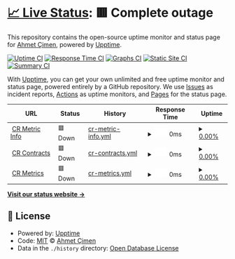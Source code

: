 # [📈 Live Status](https://ahmetcimen.github.io/CRAPI_Upptime): <!--live status--> **🟥 Complete outage**

This repository contains the open-source uptime monitor and status page for [Ahmet Çimen](https://ahmetcimen.github.io/CRAPI_Upptime), powered by [Upptime](https://github.com/upptime/upptime).

[![Uptime CI](https://github.com/ahmetcimen/CRAPI_Upptime/workflows/Uptime%20CI/badge.svg)](https://github.com/ahmetcimen/CRAPI_Upptime/actions?query=workflow%3A%22Uptime+CI%22)
[![Response Time CI](https://github.com/ahmetcimen/CRAPI_Upptime/workflows/Response%20Time%20CI/badge.svg)](https://github.com/ahmetcimen/CRAPI_Upptime/actions?query=workflow%3A%22Response+Time+CI%22)
[![Graphs CI](https://github.com/ahmetcimen/CRAPI_Upptime/workflows/Graphs%20CI/badge.svg)](https://github.com/ahmetcimen/CRAPI_Upptime/actions?query=workflow%3A%22Graphs+CI%22)
[![Static Site CI](https://github.com/ahmetcimen/CRAPI_Upptime/workflows/Static%20Site%20CI/badge.svg)](https://github.com/ahmetcimen/CRAPI_Upptime/actions?query=workflow%3A%22Static+Site+CI%22)
[![Summary CI](https://github.com/ahmetcimen/CRAPI_Upptime/workflows/Summary%20CI/badge.svg)](https://github.com/ahmetcimen/CRAPI_Upptime/actions?query=workflow%3A%22Summary+CI%22)

With [Upptime](https://upptime.js.org), you can get your own unlimited and free uptime monitor and status page, powered entirely by a GitHub repository. We use [Issues](https://github.com/ahmetcimen/CRAPI_Upptime/issues) as incident reports, [Actions](https://github.com/ahmetcimen/CRAPI_Upptime/actions) as uptime monitors, and [Pages](https://ahmetcimen.github.io/CRAPI_Upptime) for the status page.

<!--start: status pages-->
<!-- This summary is generated by Upptime (https://github.com/upptime/upptime) -->
<!-- Do not edit this manually, your changes will be overwritten -->
<!-- prettier-ignore -->
| URL | Status | History | Response Time | Uptime |
| --- | ------ | ------- | ------------- | ------ |
| <img alt="" src="https://icons.duckduckgo.com/ip3/3000.ico" height="13"> [CR Metric Info](34.125.236.8:3000/api/metricInfo) | 🟥 Down | [cr-metric-info.yml](https://github.com/ahmetcimen/CRAPI_Upptime/commits/HEAD/history/cr-metric-info.yml) | <details><summary><img alt="Response time graph" src="./graphs/cr-metric-info/response-time-week.png" height="20"> 0ms</summary><br><a href="https://ahmetcimen.github.io/CRAPI_Upptime/history/cr-metric-info"><img alt="Response time 10213" src="https://img.shields.io/endpoint?url=https%3A%2F%2Fraw.githubusercontent.com%2Fahmetcimen%2FCRAPI_Upptime%2FHEAD%2Fapi%2Fcr-metric-info%2Fresponse-time.json"></a><br><a href="https://ahmetcimen.github.io/CRAPI_Upptime/history/cr-metric-info"><img alt="24-hour response time 0" src="https://img.shields.io/endpoint?url=https%3A%2F%2Fraw.githubusercontent.com%2Fahmetcimen%2FCRAPI_Upptime%2FHEAD%2Fapi%2Fcr-metric-info%2Fresponse-time-day.json"></a><br><a href="https://ahmetcimen.github.io/CRAPI_Upptime/history/cr-metric-info"><img alt="7-day response time 0" src="https://img.shields.io/endpoint?url=https%3A%2F%2Fraw.githubusercontent.com%2Fahmetcimen%2FCRAPI_Upptime%2FHEAD%2Fapi%2Fcr-metric-info%2Fresponse-time-week.json"></a><br><a href="https://ahmetcimen.github.io/CRAPI_Upptime/history/cr-metric-info"><img alt="30-day response time 0" src="https://img.shields.io/endpoint?url=https%3A%2F%2Fraw.githubusercontent.com%2Fahmetcimen%2FCRAPI_Upptime%2FHEAD%2Fapi%2Fcr-metric-info%2Fresponse-time-month.json"></a><br><a href="https://ahmetcimen.github.io/CRAPI_Upptime/history/cr-metric-info"><img alt="1-year response time 10213" src="https://img.shields.io/endpoint?url=https%3A%2F%2Fraw.githubusercontent.com%2Fahmetcimen%2FCRAPI_Upptime%2FHEAD%2Fapi%2Fcr-metric-info%2Fresponse-time-year.json"></a></details> | <details><summary><a href="https://ahmetcimen.github.io/CRAPI_Upptime/history/cr-metric-info">0.00%</a></summary><a href="https://ahmetcimen.github.io/CRAPI_Upptime/history/cr-metric-info"><img alt="All-time uptime 6.47%" src="https://img.shields.io/endpoint?url=https%3A%2F%2Fraw.githubusercontent.com%2Fahmetcimen%2FCRAPI_Upptime%2FHEAD%2Fapi%2Fcr-metric-info%2Fuptime.json"></a><br><a href="https://ahmetcimen.github.io/CRAPI_Upptime/history/cr-metric-info"><img alt="24-hour uptime 0.00%" src="https://img.shields.io/endpoint?url=https%3A%2F%2Fraw.githubusercontent.com%2Fahmetcimen%2FCRAPI_Upptime%2FHEAD%2Fapi%2Fcr-metric-info%2Fuptime-day.json"></a><br><a href="https://ahmetcimen.github.io/CRAPI_Upptime/history/cr-metric-info"><img alt="7-day uptime 0.00%" src="https://img.shields.io/endpoint?url=https%3A%2F%2Fraw.githubusercontent.com%2Fahmetcimen%2FCRAPI_Upptime%2FHEAD%2Fapi%2Fcr-metric-info%2Fuptime-week.json"></a><br><a href="https://ahmetcimen.github.io/CRAPI_Upptime/history/cr-metric-info"><img alt="30-day uptime 1.38%" src="https://img.shields.io/endpoint?url=https%3A%2F%2Fraw.githubusercontent.com%2Fahmetcimen%2FCRAPI_Upptime%2FHEAD%2Fapi%2Fcr-metric-info%2Fuptime-month.json"></a><br><a href="https://ahmetcimen.github.io/CRAPI_Upptime/history/cr-metric-info"><img alt="1-year uptime 6.47%" src="https://img.shields.io/endpoint?url=https%3A%2F%2Fraw.githubusercontent.com%2Fahmetcimen%2FCRAPI_Upptime%2FHEAD%2Fapi%2Fcr-metric-info%2Fuptime-year.json"></a></details>
| <img alt="" src="https://icons.duckduckgo.com/ip3/3000.ico" height="13"> [CR Contracts](34.125.236.8:3000/api/contracts) | 🟥 Down | [cr-contracts.yml](https://github.com/ahmetcimen/CRAPI_Upptime/commits/HEAD/history/cr-contracts.yml) | <details><summary><img alt="Response time graph" src="./graphs/cr-contracts/response-time-week.png" height="20"> 0ms</summary><br><a href="https://ahmetcimen.github.io/CRAPI_Upptime/history/cr-contracts"><img alt="Response time 331" src="https://img.shields.io/endpoint?url=https%3A%2F%2Fraw.githubusercontent.com%2Fahmetcimen%2FCRAPI_Upptime%2FHEAD%2Fapi%2Fcr-contracts%2Fresponse-time.json"></a><br><a href="https://ahmetcimen.github.io/CRAPI_Upptime/history/cr-contracts"><img alt="24-hour response time 0" src="https://img.shields.io/endpoint?url=https%3A%2F%2Fraw.githubusercontent.com%2Fahmetcimen%2FCRAPI_Upptime%2FHEAD%2Fapi%2Fcr-contracts%2Fresponse-time-day.json"></a><br><a href="https://ahmetcimen.github.io/CRAPI_Upptime/history/cr-contracts"><img alt="7-day response time 0" src="https://img.shields.io/endpoint?url=https%3A%2F%2Fraw.githubusercontent.com%2Fahmetcimen%2FCRAPI_Upptime%2FHEAD%2Fapi%2Fcr-contracts%2Fresponse-time-week.json"></a><br><a href="https://ahmetcimen.github.io/CRAPI_Upptime/history/cr-contracts"><img alt="30-day response time 0" src="https://img.shields.io/endpoint?url=https%3A%2F%2Fraw.githubusercontent.com%2Fahmetcimen%2FCRAPI_Upptime%2FHEAD%2Fapi%2Fcr-contracts%2Fresponse-time-month.json"></a><br><a href="https://ahmetcimen.github.io/CRAPI_Upptime/history/cr-contracts"><img alt="1-year response time 331" src="https://img.shields.io/endpoint?url=https%3A%2F%2Fraw.githubusercontent.com%2Fahmetcimen%2FCRAPI_Upptime%2FHEAD%2Fapi%2Fcr-contracts%2Fresponse-time-year.json"></a></details> | <details><summary><a href="https://ahmetcimen.github.io/CRAPI_Upptime/history/cr-contracts">0.00%</a></summary><a href="https://ahmetcimen.github.io/CRAPI_Upptime/history/cr-contracts"><img alt="All-time uptime 6.73%" src="https://img.shields.io/endpoint?url=https%3A%2F%2Fraw.githubusercontent.com%2Fahmetcimen%2FCRAPI_Upptime%2FHEAD%2Fapi%2Fcr-contracts%2Fuptime.json"></a><br><a href="https://ahmetcimen.github.io/CRAPI_Upptime/history/cr-contracts"><img alt="24-hour uptime 0.00%" src="https://img.shields.io/endpoint?url=https%3A%2F%2Fraw.githubusercontent.com%2Fahmetcimen%2FCRAPI_Upptime%2FHEAD%2Fapi%2Fcr-contracts%2Fuptime-day.json"></a><br><a href="https://ahmetcimen.github.io/CRAPI_Upptime/history/cr-contracts"><img alt="7-day uptime 0.00%" src="https://img.shields.io/endpoint?url=https%3A%2F%2Fraw.githubusercontent.com%2Fahmetcimen%2FCRAPI_Upptime%2FHEAD%2Fapi%2Fcr-contracts%2Fuptime-week.json"></a><br><a href="https://ahmetcimen.github.io/CRAPI_Upptime/history/cr-contracts"><img alt="30-day uptime 1.38%" src="https://img.shields.io/endpoint?url=https%3A%2F%2Fraw.githubusercontent.com%2Fahmetcimen%2FCRAPI_Upptime%2FHEAD%2Fapi%2Fcr-contracts%2Fuptime-month.json"></a><br><a href="https://ahmetcimen.github.io/CRAPI_Upptime/history/cr-contracts"><img alt="1-year uptime 6.73%" src="https://img.shields.io/endpoint?url=https%3A%2F%2Fraw.githubusercontent.com%2Fahmetcimen%2FCRAPI_Upptime%2FHEAD%2Fapi%2Fcr-contracts%2Fuptime-year.json"></a></details>
| <img alt="" src="https://icons.duckduckgo.com/ip3/3000.ico" height="13"> [CR Metrics](34.125.236.8:3000/api/metrics) | 🟥 Down | [cr-metrics.yml](https://github.com/ahmetcimen/CRAPI_Upptime/commits/HEAD/history/cr-metrics.yml) | <details><summary><img alt="Response time graph" src="./graphs/cr-metrics/response-time-week.png" height="20"> 0ms</summary><br><a href="https://ahmetcimen.github.io/CRAPI_Upptime/history/cr-metrics"><img alt="Response time 782" src="https://img.shields.io/endpoint?url=https%3A%2F%2Fraw.githubusercontent.com%2Fahmetcimen%2FCRAPI_Upptime%2FHEAD%2Fapi%2Fcr-metrics%2Fresponse-time.json"></a><br><a href="https://ahmetcimen.github.io/CRAPI_Upptime/history/cr-metrics"><img alt="24-hour response time 0" src="https://img.shields.io/endpoint?url=https%3A%2F%2Fraw.githubusercontent.com%2Fahmetcimen%2FCRAPI_Upptime%2FHEAD%2Fapi%2Fcr-metrics%2Fresponse-time-day.json"></a><br><a href="https://ahmetcimen.github.io/CRAPI_Upptime/history/cr-metrics"><img alt="7-day response time 0" src="https://img.shields.io/endpoint?url=https%3A%2F%2Fraw.githubusercontent.com%2Fahmetcimen%2FCRAPI_Upptime%2FHEAD%2Fapi%2Fcr-metrics%2Fresponse-time-week.json"></a><br><a href="https://ahmetcimen.github.io/CRAPI_Upptime/history/cr-metrics"><img alt="30-day response time 0" src="https://img.shields.io/endpoint?url=https%3A%2F%2Fraw.githubusercontent.com%2Fahmetcimen%2FCRAPI_Upptime%2FHEAD%2Fapi%2Fcr-metrics%2Fresponse-time-month.json"></a><br><a href="https://ahmetcimen.github.io/CRAPI_Upptime/history/cr-metrics"><img alt="1-year response time 782" src="https://img.shields.io/endpoint?url=https%3A%2F%2Fraw.githubusercontent.com%2Fahmetcimen%2FCRAPI_Upptime%2FHEAD%2Fapi%2Fcr-metrics%2Fresponse-time-year.json"></a></details> | <details><summary><a href="https://ahmetcimen.github.io/CRAPI_Upptime/history/cr-metrics">0.00%</a></summary><a href="https://ahmetcimen.github.io/CRAPI_Upptime/history/cr-metrics"><img alt="All-time uptime 6.73%" src="https://img.shields.io/endpoint?url=https%3A%2F%2Fraw.githubusercontent.com%2Fahmetcimen%2FCRAPI_Upptime%2FHEAD%2Fapi%2Fcr-metrics%2Fuptime.json"></a><br><a href="https://ahmetcimen.github.io/CRAPI_Upptime/history/cr-metrics"><img alt="24-hour uptime 0.00%" src="https://img.shields.io/endpoint?url=https%3A%2F%2Fraw.githubusercontent.com%2Fahmetcimen%2FCRAPI_Upptime%2FHEAD%2Fapi%2Fcr-metrics%2Fuptime-day.json"></a><br><a href="https://ahmetcimen.github.io/CRAPI_Upptime/history/cr-metrics"><img alt="7-day uptime 0.00%" src="https://img.shields.io/endpoint?url=https%3A%2F%2Fraw.githubusercontent.com%2Fahmetcimen%2FCRAPI_Upptime%2FHEAD%2Fapi%2Fcr-metrics%2Fuptime-week.json"></a><br><a href="https://ahmetcimen.github.io/CRAPI_Upptime/history/cr-metrics"><img alt="30-day uptime 1.38%" src="https://img.shields.io/endpoint?url=https%3A%2F%2Fraw.githubusercontent.com%2Fahmetcimen%2FCRAPI_Upptime%2FHEAD%2Fapi%2Fcr-metrics%2Fuptime-month.json"></a><br><a href="https://ahmetcimen.github.io/CRAPI_Upptime/history/cr-metrics"><img alt="1-year uptime 6.73%" src="https://img.shields.io/endpoint?url=https%3A%2F%2Fraw.githubusercontent.com%2Fahmetcimen%2FCRAPI_Upptime%2FHEAD%2Fapi%2Fcr-metrics%2Fuptime-year.json"></a></details>

<!--end: status pages-->

[**Visit our status website →**](https://ahmetcimen.github.io/CRAPI_Upptime)

## 📄 License

- Powered by: [Upptime](https://github.com/upptime/upptime)
- Code: [MIT](./LICENSE) © [Ahmet Çimen](https://ahmetcimen.github.io/CRAPI_Upptime)
- Data in the `./history` directory: [Open Database License](https://opendatacommons.org/licenses/odbl/1-0/)
